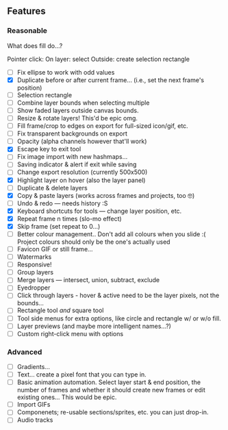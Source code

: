 ## Features

### Reasonable

What does fill do...?

Pointer click:
  On layer: select
  Outside: create selection rectangle

- [ ] Fix ellipse to work with odd values
- [x] Duplicate before or after current frame... (i.e., set the next frame's position)
- [ ] Selection rectangle
- [ ] Combine layer bounds when selecting multiple
- [ ] Show faded layers outside canvas bounds.
- [ ] Resize & rotate layers! This'd be epic omg.
- [ ] Fill frame/crop to edges on export for full-sized icon/gif, etc.
- [ ] Fix transparent backgrounds on export
- [ ] Opacity (alpha channels however that'll work)
- [x] Escape key to exit tool
- [ ] Fix image import with new hashmaps...
- [ ] Saving indicator & alert if exit while saving
- [ ] Change export resolution (currently 500x500)
- [x] Highlight layer on hover (also the layer panel)
- [ ] Duplicate & delete layers
- [x] Copy & paste layers (works across frames and projects, too 🤓)
- [ ] Undo & redo — needs history :S
- [x] Keyboard shortcuts for tools — change layer position, etc.
- [x] Repeat frame n times (slo-mo effect)
- [x] Skip frame (set repeat to 0...)
- [ ] Better colour management.. Don't add all colours when you slide :( Project colours should only be the one's actually used
- [ ] Favicon GIF or still frame...
- [ ] Watermarks
- [ ] Responsive!
- [ ] Group layers
- [ ] Merge layers — intersect, union, subtract, exclude
- [ ] Eyedropper
- [ ] Click through layers - hover & active need to be the layer pixels, not the bounds...
- [ ] Rectangle tool *and* square tool
- [ ] Tool side menus for extra options, like circle and rectangle w/ or w/o fill.
- [ ] Layer previews (and maybe more intelligent names...?)
- [ ] Custom right-click menu with options

### Advanced

- [ ] Gradients...
- [ ] Text... create a pixel font that you can type in.
- [ ] Basic animation automation. Select layer start & end position, the number of frames and whether it should create new frames or edit existing ones... This would be epic.
- [ ] Import GIFs
- [ ] Componenets; re-usable sections/sprites, etc. you can just drop-in.
- [ ] Audio tracks